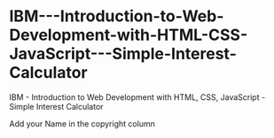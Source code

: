 # IBM---Introduction-to-Web-Development-with-HTML-CSS-JavaScript---Simple-Interest-Calculator
IBM - Introduction to Web Development with HTML, CSS, JavaScript - Simple Interest Calculator

Add your Name in the copyright column 
